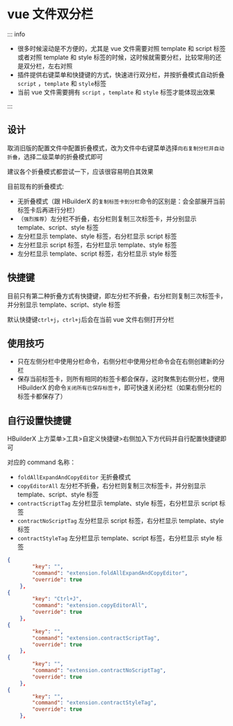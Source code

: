 # vue 文件双分栏

::: info

- 很多时候滚动是不方便的，尤其是 vue 文件需要对照 template 和 script 标签或者对照 template 和 style 标签的时候，这时候就需要分栏，比较常用的还是双分栏，左右对照
- 插件提供右键菜单和快捷键的方式，快速进行双分栏，并按折叠模式自动折叠 `script` ，`template` 和 `style`标签
- 当前 vue 文件需要拥有 `script` ，`template` 和 `style` 标签才能体现出效果

:::

## 设计

取消旧版的配置文件中配置折叠模式，改为文件中右键菜单选择`向右复制分栏并自动折叠`，选择二级菜单的折叠模式即可

建议各个折叠模式都尝试一下，应该很容易明白其效果

目前现有的折叠模式:

- 无折叠模式（跟 HBuilderX 的`复制标签卡到分栏`命令的区别是：会全部展开当前标签卡后再进行分栏）
- （`强烈推荐`）左分栏不折叠，右分栏则复制三次标签卡，并分别显示 template、script、style 标签
- 左分栏显示 template、style 标签，右分栏显示 script 标签
- 左分栏显示 script 标签，右分栏显示 template、style 标签
- 左分栏显示 template、script 标签，右分栏显示 style 标签

## 快捷键

目前只有第二种折叠方式有快捷键，即左分栏不折叠，右分栏则复制三次标签卡，并分别显示 template、script、style 标签

默认快捷键`ctrl+j`，`ctrl+j`后会在当前 vue 文件右侧打开分栏

## 使用技巧

- 只在左侧分栏中使用分栏命令，右侧分栏中使用分栏命令会在右侧创建新的分栏
- 保存当前标签卡，则所有相同的标签卡都会保存，这时聚焦到右侧分栏，使用 HBuilderX 的命令`关闭所有已保存标签卡`，即可快速关闭分栏（如果右侧分栏的标签卡都保存了）

## 自行设置快捷键

HBuilderX 上方菜单>工具>自定义快捷键>右侧加入下方代码并自行配置快捷键即可

对应的 command 名称：

- `foldAllExpandAndCopyEditor` 无折叠模式
- `copyEditorAll` 左分栏不折叠，右分栏则复制三次标签卡，并分别显示 template、script、style 标签
- `contractScriptTag` 左分栏显示 template、style 标签，右分栏显示 script 标签
- `contractNoScriptTag` 左分栏显示 script 标签，右分栏显示 template、style 标签
- `contractStyleTag` 左分栏显示 template、script 标签，右分栏显示 style 标签

```json
{
        "key": "",
        "command": "extension.foldAllExpandAndCopyEditor",
        "override": true
    },
{
        "key": "Ctrl+J",
        "command": "extension.copyEditorAll",
        "override": true
    },
{
        "key": "",
        "command": "extension.contractScriptTag",
        "override": true
    },
{
        "key": "",
        "command": "extension.contractNoScriptTag",
        "override": true
    },
{
        "key": "",
        "command": "extension.contractStyleTag",
        "override": true
    },
```

 
 <comment/> 
 
 
 <comment/> 
 
